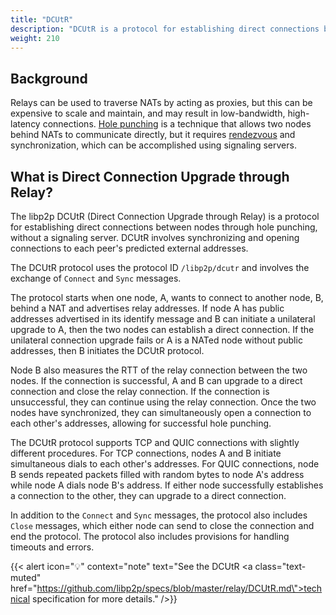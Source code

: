 ```yaml
---
title: "DCUtR"
description: "DCUtR is a protocol for establishing direct connections between nodes behind NATs."
weight: 210
---
```


## Background

Relays can be used to traverse NATs by acting as proxies, but this can be expensive to scale and
maintain, and may result in low-bandwidth, high-latency connections. [Hole punching](hole-punching.md)
is a technique that allows two nodes behind NATs to communicate directly, but it requires
[rendezvous](../discovery/rendezvous.md) and synchronization, which can be accomplished using
signaling servers.

## What is Direct Connection Upgrade through Relay?

The libp2p DCUtR (Direct Connection Upgrade through Relay) is a protocol for establishing direct
connections between nodes through hole punching, without a signaling server. DCUtR involves synchronizing
and opening connections to each peer's predicted external addresses.

The DCUtR protocol uses the protocol ID `/libp2p/dcutr` and involves the exchange of `Connect` and
`Sync` messages.

The protocol starts when one node, A, wants to connect to another node, B, behind a NAT and advertises
relay addresses. If node A has public addresses advertised in its identify message and B can initiate a
unilateral upgrade to A, then the two nodes can establish a direct connection. If the unilateral
connection upgrade fails or A is a NATed node without public addresses, then B initiates the DCUtR
protocol.

Node B also measures the RTT of the relay connection between the two nodes. If the connection is successful,
A and B can upgrade to a direct connection and close the relay connection. If the connection is unsuccessful,
they can continue using the relay connection. Once the two nodes have synchronized, they can simultaneously
open a connection to each other's addresses, allowing for successful hole punching.

The DCUtR protocol supports TCP and QUIC connections with slightly different procedures. For TCP
connections, nodes A and B initiate simultaneous dials to each other's addresses. For QUIC connections,
node B sends repeated packets filled with random bytes to node A's address while node A dials node B's
address. If either node successfully establishes a connection to the other, they can upgrade to a direct
connection.

In addition to the `Connect` and `Sync` messages, the protocol also includes `Close` messages, which
either node can send to close the connection and end the protocol. The protocol also includes provisions
for handling timeouts and errors.

<!-- ADD DIAGRAMS -->

{{< alert icon="💡" context="note" text="See the DCUtR <a class=\"text-muted\" href=\"https://github.com/libp2p/specs/blob/master/relay/DCUtR.md\">technical specification</a> for more details." />}}
